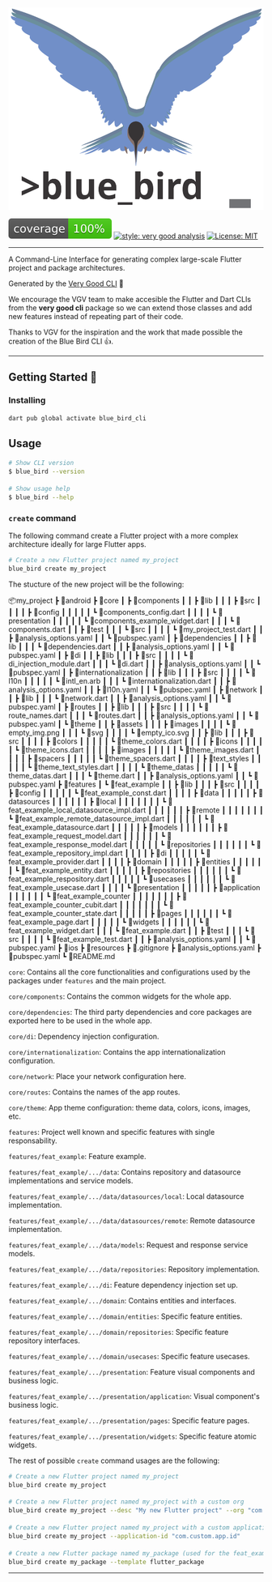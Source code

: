 <p align="center">
<img src="https://github.com/Abel1027/blue_bird_cli/raw/develop/blue_bird_cli_logo.svg" alt="Blue Bird CLI" height=400/>
</p>

![coverage][coverage_badge]
[![style: very good analysis][very_good_analysis_badge]][very_good_analysis_link]
[![License: MIT][license_badge]][license_link]

---

A Command-Line Interface for generating complex large-scale Flutter project and package architectures.

Generated by the [Very Good CLI][very_good_cli_link] 🤖

We encourage the VGV team to make accesible the Flutter and Dart CLIs from the **very good cli** package so we can extend those classes and add new features instead of repeating part of their code.

Thanks to VGV for the inspiration and the work that made possible the creation of the Blue Bird CLI 👍.

---

## Getting Started 🚀

### Installing

```sh
dart pub global activate blue_bird_cli
```

## Usage

```sh
# Show CLI version
$ blue_bird --version

# Show usage help
$ blue_bird --help
```

### `create` command

The following command create a Flutter project with a more complex architecture ideally for large Flutter apps.

```sh
# Create a new Flutter project named my_project
blue_bird create my_project
```

The stucture of the new project will be the following:

📦my_project
 ┣ 📂android
 ┣ 📂core
 ┃ ┣ 📂components
 ┃ ┃ ┣ 📂lib
 ┃ ┃ ┃ ┣ 📂src
 ┃ ┃ ┃ ┃ ┣ 📂config
 ┃ ┃ ┃ ┃ ┃ ┗ 📜components_config.dart
 ┃ ┃ ┃ ┃ ┗ 📂presentation
 ┃ ┃ ┃ ┃ ┃ ┗ 📜components_example_widget.dart
 ┃ ┃ ┃ ┗ 📜components.dart
 ┃ ┃ ┣ 📂test
 ┃ ┃ ┃ ┗ 📂src
 ┃ ┃ ┃ ┃ ┗ 📜my_project_test.dart
 ┃ ┃ ┣ 📜analysis_options.yaml
 ┃ ┃ ┗ 📜pubspec.yaml
 ┃ ┣ 📂dependencies
 ┃ ┃ ┣ 📂lib
 ┃ ┃ ┃ ┗ 📜dependencies.dart
 ┃ ┃ ┣ 📜analysis_options.yaml
 ┃ ┃ ┗ 📜pubspec.yaml
 ┃ ┣ 📂di
 ┃ ┃ ┣ 📂lib
 ┃ ┃ ┃ ┣ 📂src
 ┃ ┃ ┃ ┃ ┗ 📜di_injection_module.dart
 ┃ ┃ ┃ ┗ 📜di.dart
 ┃ ┃ ┣ 📜analysis_options.yaml
 ┃ ┃ ┗ 📜pubspec.yaml
 ┃ ┣ 📂internationalization
 ┃ ┃ ┣ 📂lib
 ┃ ┃ ┃ ┣ 📂src
 ┃ ┃ ┃ ┃ ┗ 📂l10n
 ┃ ┃ ┃ ┃ ┃ ┗ 📜intl_en.arb
 ┃ ┃ ┃ ┗ 📜internationalization.dart
 ┃ ┃ ┣ 📜analysis_options.yaml
 ┃ ┃ ┣ 📜l10n.yaml
 ┃ ┃ ┗ 📜pubspec.yaml
 ┃ ┣ 📂network
 ┃ ┃ ┣ 📂lib
 ┃ ┃ ┃ ┗ 📜network.dart
 ┃ ┃ ┣ 📜analysis_options.yaml
 ┃ ┃ ┗ 📜pubspec.yaml
 ┃ ┣ 📂routes
 ┃ ┃ ┣ 📂lib
 ┃ ┃ ┃ ┣ 📂src
 ┃ ┃ ┃ ┃ ┗ 📜route_names.dart
 ┃ ┃ ┃ ┗ 📜routes.dart
 ┃ ┃ ┣ 📜analysis_options.yaml
 ┃ ┃ ┗ 📜pubspec.yaml
 ┃ ┗ 📂theme
 ┃ ┃ ┣ 📂assets
 ┃ ┃ ┃ ┣ 📂images
 ┃ ┃ ┃ ┃ ┗ 📜empty_img.png
 ┃ ┃ ┃ ┗ 📂svg
 ┃ ┃ ┃ ┃ ┗ 📜empty_ico.svg
 ┃ ┃ ┣ 📂lib
 ┃ ┃ ┃ ┣ 📂src
 ┃ ┃ ┃ ┃ ┣ 📂colors
 ┃ ┃ ┃ ┃ ┃ ┗ 📜theme_colors.dart
 ┃ ┃ ┃ ┃ ┣ 📂icons
 ┃ ┃ ┃ ┃ ┃ ┗ 📜theme_icons.dart
 ┃ ┃ ┃ ┃ ┣ 📂images
 ┃ ┃ ┃ ┃ ┃ ┗ 📜theme_images.dart
 ┃ ┃ ┃ ┃ ┣ 📂spacers
 ┃ ┃ ┃ ┃ ┃ ┗ 📜theme_spacers.dart
 ┃ ┃ ┃ ┃ ┣ 📂text_styles
 ┃ ┃ ┃ ┃ ┃ ┗ 📜theme_text_styles.dart
 ┃ ┃ ┃ ┃ ┗ 📂theme_datas
 ┃ ┃ ┃ ┃ ┃ ┗ 📜theme_datas.dart
 ┃ ┃ ┃ ┗ 📜theme.dart
 ┃ ┃ ┣ 📜analysis_options.yaml
 ┃ ┃ ┗ 📜pubspec.yaml
 ┣ 📂features
 ┃ ┗ 📂feat_example
 ┃ ┃ ┣ 📂lib
 ┃ ┃ ┃ ┣ 📂src
 ┃ ┃ ┃ ┃ ┣ 📂config
 ┃ ┃ ┃ ┃ ┃ ┗ 📜feat_example_const.dart
 ┃ ┃ ┃ ┃ ┣ 📂data
 ┃ ┃ ┃ ┃ ┃ ┣ 📂datasources
 ┃ ┃ ┃ ┃ ┃ ┃ ┣ 📂local
 ┃ ┃ ┃ ┃ ┃ ┃ ┃ ┗ 📜feat_example_local_datasource_impl.dart
 ┃ ┃ ┃ ┃ ┃ ┃ ┣ 📂remote
 ┃ ┃ ┃ ┃ ┃ ┃ ┃ ┗ 📜feat_example_remote_datasource_impl.dart
 ┃ ┃ ┃ ┃ ┃ ┃ ┗ 📜feat_example_datasource.dart
 ┃ ┃ ┃ ┃ ┃ ┣ 📂models
 ┃ ┃ ┃ ┃ ┃ ┃ ┣ 📜feat_example_request_model.dart
 ┃ ┃ ┃ ┃ ┃ ┃ ┗ 📜feat_example_response_model.dart
 ┃ ┃ ┃ ┃ ┃ ┗ 📂repositories
 ┃ ┃ ┃ ┃ ┃ ┃ ┗ 📜feat_example_repository_impl.dart
 ┃ ┃ ┃ ┃ ┣ 📂di
 ┃ ┃ ┃ ┃ ┃ ┗ 📜feat_example_provider.dart
 ┃ ┃ ┃ ┃ ┣ 📂domain
 ┃ ┃ ┃ ┃ ┃ ┣ 📂entities
 ┃ ┃ ┃ ┃ ┃ ┃ ┗ 📜feat_example_entity.dart
 ┃ ┃ ┃ ┃ ┃ ┣ 📂repositories
 ┃ ┃ ┃ ┃ ┃ ┃ ┗ 📜feat_example_respository.dart
 ┃ ┃ ┃ ┃ ┃ ┗ 📂usecases
 ┃ ┃ ┃ ┃ ┃ ┃ ┗ 📜feat_example_usecase.dart
 ┃ ┃ ┃ ┃ ┗ 📂presentation
 ┃ ┃ ┃ ┃ ┃ ┣ 📂application
 ┃ ┃ ┃ ┃ ┃ ┃ ┗ 📂feat_example_counter
 ┃ ┃ ┃ ┃ ┃ ┃ ┃ ┣ 📜feat_example_counter_cubit.dart
 ┃ ┃ ┃ ┃ ┃ ┃ ┃ ┗ 📜feat_example_counter_state.dart
 ┃ ┃ ┃ ┃ ┃ ┣ 📂pages
 ┃ ┃ ┃ ┃ ┃ ┃ ┗ 📜feat_example_page.dart
 ┃ ┃ ┃ ┃ ┃ ┗ 📂widgets
 ┃ ┃ ┃ ┃ ┃ ┃ ┗ 📜feat_example_widget.dart
 ┃ ┃ ┃ ┗ 📜feat_example.dart
 ┃ ┃ ┣ 📂test
 ┃ ┃ ┃ ┗ 📂src
 ┃ ┃ ┃ ┃ ┗ 📜feat_example_test.dart
 ┃ ┃ ┣ 📜analysis_options.yaml
 ┃ ┃ ┗ 📜pubspec.yaml
 ┣ 📂ios
 ┣ 📂resources
 ┣ 📜.gitignore
 ┣ 📜analysis_options.yaml
 ┣ 📜pubspec.yaml
 ┗ 📜README.md

`core`: Contains all the core functionalities and configurations used by the packages under `features` and the main project.

`core/components`: Contains the common widgets for the whole app.

`core/dependencies`: The third party dependencies and core packages are exported here to be used in the whole app.

`core/di`: Dependency injection configuration.

`core/internationalization`: Contains the app internationalization configuration.

`core/network`: Place your network configuration here.

`core/routes`: Contains the names of the app routes.

`core/theme`: App theme configuration: theme data, colors, icons, images, etc.

`features`: Project well known and specific features with single responsability.

`features/feat_example`: Feature example.

`features/feat_example/.../data`: Contains repository and datasource implementations and service models.

`features/feat_example/.../data/datasources/local`: Local datasource implementation.

`features/feat_example/.../data/datasources/remote`: Remote datasource implementation.

`features/feat_example/.../data/models`: Request and response service models.

`features/feat_example/.../data/repositories`: Repository implementation.

`features/feat_example/.../di`: Feature dependency injection set up.

`features/feat_example/.../domain`: Contains entities and interfaces.

`features/feat_example/.../domain/entities`: Specific feature entities.

`features/feat_example/.../domain/repositories`: Specific feature repository interfaces.

`features/feat_example/.../domain/usecases`: Specific feature usecases.

`features/feat_example/.../presentation`: Feature visual components and business logic.

`features/feat_example/.../presentation/application`: Visual component's business logic.

`features/feat_example/.../presentation/pages`: Specific feature pages.

`features/feat_example/.../presentation/widgets`: Specific feature atomic widgets.

The rest of possible `create` command usages are the following:

```sh
# Create a new Flutter project named my_project
blue_bird create my_project

# Create a new Flutter project named my_project with a custom org
blue_bird create my_project --desc "My new Flutter project" --org "com.custom.org"

# Create a new Flutter project named my_project with a custom application id
blue_bird create my_project --application-id "com.custom.app.id"

# Create a new Flutter package named my_package (used for the feat_example package generation)
blue_bird create my_package --template flutter_package
```

---

[coverage_badge]: coverage_badge.svg
[license_badge]: https://img.shields.io/badge/license-MIT-blue.svg
[license_link]: https://opensource.org/licenses/MIT
[very_good_analysis_badge]: https://img.shields.io/badge/style-very_good_analysis-B22C89.svg
[very_good_analysis_link]: https://pub.dev/packages/very_good_analysis
[very_good_cli_link]: https://github.com/VeryGoodOpenSource/very_good_cli